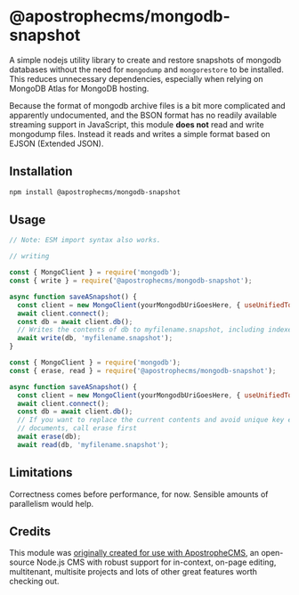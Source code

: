 # @apostrophecms/mongodb-snapshot

A simple nodejs utility library to create and restore snapshots of mongodb databases without the need for `mongodump` and `mongorestore` to be installed. This reduces unnecessary dependencies, especially when relying on MongoDB Atlas for MongoDB hosting.

Because the format of mongodb archive files is a bit more complicated and apparently undocumented, and the BSON format has no readily available streaming support in JavaScript, this module **does not** read and write mongodump files. Instead it reads and writes a simple format based on EJSON (Extended JSON).

## Installation
```bash
npm install @apostrophecms/mongodb-snapshot
```

## Usage

```javascript
// Note: ESM import syntax also works.

// writing

const { MongoClient } = require('mongodb');
const { write } = require('@apostrophecms/mongodb-snapshot');

async function saveASnapshot() {
  const client = new MongoClient(yourMongodbUriGoesHere, { useUnifiedTopology: true });
  await client.connect();
  const db = await client.db();
  // Writes the contents of db to myfilename.snapshot, including indexes
  await write(db, 'myfilename.snapshot');
}
```

```javascript
const { MongoClient } = require('mongodb');
const { erase, read } = require('@apostrophecms/mongodb-snapshot');

async function saveASnapshot() {
  const client = new MongoClient(yourMongodbUriGoesHere, { useUnifiedTopology: true });
  await client.connect();
  const db = await client.db();
  // If you want to replace the current contents and avoid unique key errors and/or duplicate
  // documents, call erase first
  await erase(db);
  await read(db, 'myfilename.snapshot');
```

## Limitations

Correctness comes before performance, for now. Sensible amounts of parallelism would help.

## Credits

This module was [originally created for use with ApostropheCMS](https://apostrophecms.com), an open-source Node.js CMS with robust support for in-context, on-page editing, multitenant, multisite projects and lots of other great features worth checking out.
